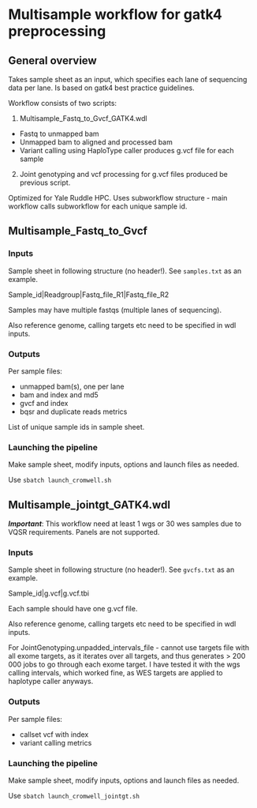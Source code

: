 # Multisample workflow for gatk4 preprocessing

## General overview

Takes sample sheet as an input, which specifies each lane of sequencing data per lane. Is based on gatk4 best practice guidelines. 

Workflow consists of two scripts:

1) Multisample_Fastq_to_Gvcf_GATK4.wdl
- Fastq to unmapped bam
- Unmapped bam to aligned and processed bam
- Variant calling using HaploType caller produces g.vcf file for each sample

2) Joint genotyping and vcf processing for g.vcf files produced be previous script.

Optimized for Yale Ruddle HPC. Uses subworkflow structure - main workflow calls subworkflow for each unique sample id. 


## Multisample_Fastq_to_Gvcf
### Inputs

Sample sheet in following structure (no header!). See `samples.txt` as an example.

Sample_id|Readgroup|Fastq_file_R1|Fastq_file_R2

Samples may have multiple fastqs (multiple lanes of sequencing).

Also reference genome, calling targets etc need to be specified in wdl inputs.

### Outputs

Per sample files:
- unmapped bam(s), one per lane
- bam and index and md5
- gvcf and index
- bqsr and duplicate reads metrics

List of unique sample ids in sample sheet.

### Launching the pipeline

Make sample sheet, modify inputs, options and launch files as needed.

Use `sbatch launch_cromwell.sh`

## Multisample_jointgt_GATK4.wdl

***Important***: This workflow need at least 1 wgs or 30 wes samples due to VQSR requirements. Panels are not supported. 

### Inputs

Sample sheet in following structure (no header!). See `gvcfs.txt` as an example.

Sample_id|g.vcf|g.vcf.tbi

Each sample should have one g.vcf file.

Also reference genome, calling targets etc need to be specified in wdl inputs.

For JointGenotyping.unpadded_intervals_file - cannot use targets file with all exome targets, as it iterates over all targets, and thus generates > 200 000 jobs to go through each exome target. I have tested it with the wgs calling intervals, which worked fine, as WES targets are applied to haplotype caller anyways. 

### Outputs

Per sample files:
- callset vcf with index
- variant calling metrics

### Launching the pipeline

Make sample sheet, modify inputs, options and launch files as needed.

Use `sbatch launch_cromwell_jointgt.sh`
